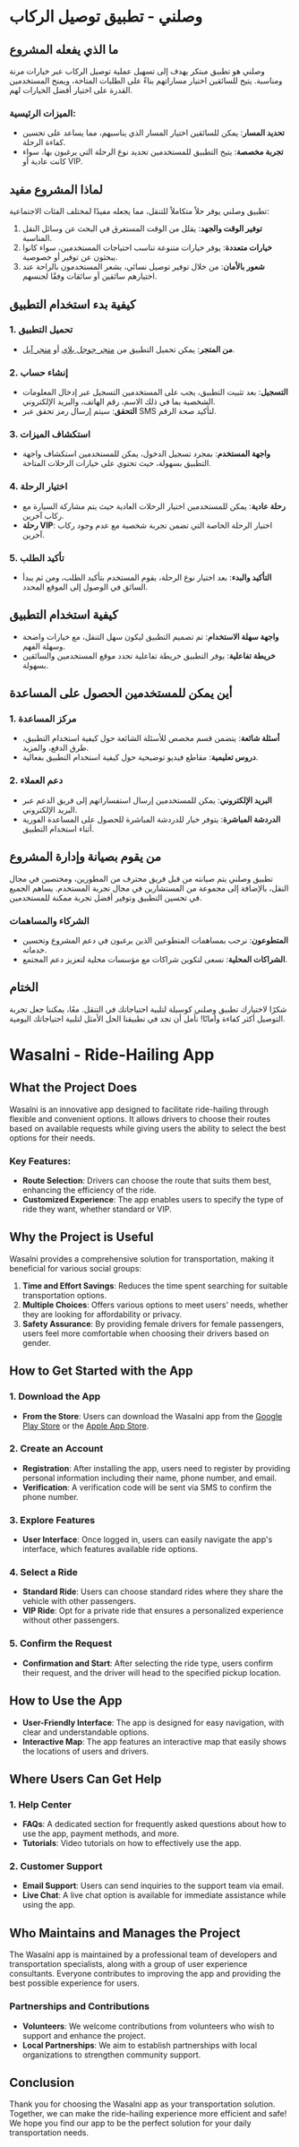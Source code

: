 # وصلني - تطبيق توصيل الركاب

## ما الذي يفعله المشروع
وصلني هو تطبيق مبتكر يهدف إلى تسهيل عملية توصيل الركاب عبر خيارات مرنة ومناسبة. يتيح للسائقين اختيار مساراتهم بناءً على الطلبات المتاحة، ويمنح المستخدمين القدرة على اختيار أفضل الخيارات لهم.

### الميزات الرئيسية:
- **تحديد المسار**: يمكن للسائقين اختيار المسار الذي يناسبهم، مما يساعد على تحسين كفاءة الرحلة.
- **تجربة مخصصة**: يتيح التطبيق للمستخدمين تحديد نوع الرحلة التي يرغبون بها، سواء كانت عادية أو VIP.

## لماذا المشروع مفيد
تطبيق وصلني يوفر حلاً متكاملاً للتنقل، مما يجعله مفيدًا لمختلف الفئات الاجتماعية:

1. **توفير الوقت والجهد**: يقلل من الوقت المستغرق في البحث عن وسائل النقل المناسبة.
2. **خيارات متعددة**: يوفر خيارات متنوعة تناسب احتياجات المستخدمين، سواء كانوا يبحثون عن توفير أو خصوصية.
3. **شعور بالأمان**: من خلال توفير توصيل نسائي، يشعر المستخدمون بالراحة عند اختيارهم سائقين أو سائقات وفقًا لجنسهم.

## كيفية بدء استخدام التطبيق
### 1. تحميل التطبيق
- **من المتجر**: يمكن تحميل التطبيق من [متجر جوجل بلاي](#) أو [متجر آبل](#).

### 2. إنشاء حساب
- **التسجيل**: بعد تثبيت التطبيق، يجب على المستخدمين التسجيل عبر إدخال المعلومات الشخصية بما في ذلك الاسم، رقم الهاتف، والبريد الإلكتروني.
- **التحقق**: سيتم إرسال رمز تحقق عبر SMS لتأكيد صحة الرقم.

### 3. استكشاف الميزات
- **واجهة المستخدم**: بمجرد تسجيل الدخول، يمكن للمستخدمين استكشاف واجهة التطبيق بسهولة، حيث تحتوي على خيارات الرحلات المتاحة.

### 4. اختيار الرحلة
- **رحلة عادية**: يمكن للمستخدمين اختيار الرحلات العادية حيث يتم مشاركة السيارة مع ركاب آخرين.
- **رحلة VIP**: اختيار الرحلة الخاصة التي تضمن تجربة شخصية مع عدم وجود ركاب آخرين.

### 5. تأكيد الطلب
- **التأكيد والبدء**: بعد اختيار نوع الرحلة، يقوم المستخدم بتأكيد الطلب، ومن ثم يبدأ السائق في الوصول إلى الموقع المحدد.

## كيفية استخدام التطبيق
- **واجهة سهلة الاستخدام**: تم تصميم التطبيق ليكون سهل التنقل، مع خيارات واضحة وسهلة الفهم.
- **خريطة تفاعلية**: يوفر التطبيق خريطة تفاعلية تحدد موقع المستخدمين والسائقين بسهولة.

## أين يمكن للمستخدمين الحصول على المساعدة
### 1. مركز المساعدة
- **أسئلة شائعة**: يتضمن قسم مخصص للأسئلة الشائعة حول كيفية استخدام التطبيق، طرق الدفع، والمزيد.
- **دروس تعليمية**: مقاطع فيديو توضيحية حول كيفية استخدام التطبيق بفعالية.

### 2. دعم العملاء
- **البريد الإلكتروني**: يمكن للمستخدمين إرسال استفساراتهم إلى فريق الدعم عبر البريد الإلكتروني.
- **الدردشة المباشرة**: يتوفر خيار للدردشة المباشرة للحصول على المساعدة الفورية أثناء استخدام التطبيق.

## من يقوم بصيانة وإدارة المشروع
تطبيق وصلني يتم صيانته من قبل فريق محترف من المطورين، ومختصين في مجال النقل، بالإضافة إلى مجموعة من المستشارين في مجال تجربة المستخدم. يساهم الجميع في تحسين التطبيق وتوفير أفضل تجربة ممكنة للمستخدمين.

### الشركاء والمساهمات
- **المتطوعون**: نرحب بمساهمات المتطوعين الذين يرغبون في دعم المشروع وتحسين خدماته.
- **الشراكات المحلية**: نسعى لتكوين شراكات مع مؤسسات محلية لتعزيز دعم المجتمع.

## الختام
شكرًا لاختيارك تطبيق وصلني كوسيلة لتلبية احتياجاتك في التنقل. معًا، يمكننا جعل تجربة التوصيل أكثر كفاءة وأمانًا! نأمل أن تجد في تطبيقنا الحل الأمثل لتلبية احتياجاتك اليومية.




# Wasalni - Ride-Hailing App

## What the Project Does
Wasalni is an innovative app designed to facilitate ride-hailing through flexible and convenient options. It allows drivers to choose their routes based on available requests while giving users the ability to select the best options for their needs.

### Key Features:
- **Route Selection**: Drivers can choose the route that suits them best, enhancing the efficiency of the ride.
- **Customized Experience**: The app enables users to specify the type of ride they want, whether standard or VIP.

## Why the Project is Useful
Wasalni provides a comprehensive solution for transportation, making it beneficial for various social groups:

1. **Time and Effort Savings**: Reduces the time spent searching for suitable transportation options.
2. **Multiple Choices**: Offers various options to meet users' needs, whether they are looking for affordability or privacy.
3. **Safety Assurance**: By providing female drivers for female passengers, users feel more comfortable when choosing their drivers based on gender.

## How to Get Started with the App
### 1. Download the App
- **From the Store**: Users can download the Wasalni app from the [Google Play Store](#) or the [Apple App Store](#).

### 2. Create an Account
- **Registration**: After installing the app, users need to register by providing personal information including their name, phone number, and email.
- **Verification**: A verification code will be sent via SMS to confirm the phone number.

### 3. Explore Features
- **User Interface**: Once logged in, users can easily navigate the app's interface, which features available ride options.

### 4. Select a Ride
- **Standard Ride**: Users can choose standard rides where they share the vehicle with other passengers.
- **VIP Ride**: Opt for a private ride that ensures a personalized experience without other passengers.

### 5. Confirm the Request
- **Confirmation and Start**: After selecting the ride type, users confirm their request, and the driver will head to the specified pickup location.

## How to Use the App
- **User-Friendly Interface**: The app is designed for easy navigation, with clear and understandable options.
- **Interactive Map**: The app features an interactive map that easily shows the locations of users and drivers.

## Where Users Can Get Help
### 1. Help Center
- **FAQs**: A dedicated section for frequently asked questions about how to use the app, payment methods, and more.
- **Tutorials**: Video tutorials on how to effectively use the app.

### 2. Customer Support
- **Email Support**: Users can send inquiries to the support team via email.
- **Live Chat**: A live chat option is available for immediate assistance while using the app.

## Who Maintains and Manages the Project
The Wasalni app is maintained by a professional team of developers and transportation specialists, along with a group of user experience consultants. Everyone contributes to improving the app and providing the best possible experience for users.

### Partnerships and Contributions
- **Volunteers**: We welcome contributions from volunteers who wish to support and enhance the project.
- **Local Partnerships**: We aim to establish partnerships with local organizations to strengthen community support.

## Conclusion
Thank you for choosing the Wasalni app as your transportation solution. Together, we can make the ride-hailing experience more efficient and safe! We hope you find our app to be the perfect solution for your daily transportation needs.
